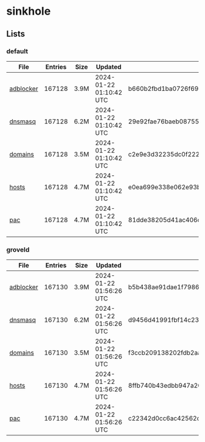 # sinkhole

## Lists

### default

|File|Entries|Size|Updated|Hash|
|-|-|-|-|-|
|[adblocker](https://raw.githubusercontent.com/groveld/sinkhole/lists/default/adblocker.txt)|167128|3.9M|2024-01-22 01:10:42 UTC|b660b2fbd1ba0726f6936845f1eaca5844d393fb8ca8d34639c7453f4c4daa52|
|[dnsmasq](https://raw.githubusercontent.com/groveld/sinkhole/lists/default/dnsmasq.txt)|167128|6.2M|2024-01-22 01:10:42 UTC|29e92fae76baeb08755ff22a50f94c93fe04d5bac84a8377e2b0895d26259e18|
|[domains](https://raw.githubusercontent.com/groveld/sinkhole/lists/default/domains.txt)|167128|3.5M|2024-01-22 01:10:42 UTC|c2e9e3d32235dc0f22231506341fb621a080478a2060fe821a427b492725e456|
|[hosts](https://raw.githubusercontent.com/groveld/sinkhole/lists/default/hosts.txt)|167128|4.7M|2024-01-22 01:10:42 UTC|e0ea699e338e062e93b0f4da9ac5abe0bc82a30855c554aa5708e9604216fbd5|
|[pac](https://raw.githubusercontent.com/groveld/sinkhole/lists/default/pac.txt)|167128|4.7M|2024-01-22 01:10:42 UTC|81dde38205d41ac406c6949f34fa56cb1206440d84b6cd03b0eb98dd5e24e864|

### groveld

|File|Entries|Size|Updated|Hash|
|-|-|-|-|-|
|[adblocker](https://raw.githubusercontent.com/groveld/sinkhole/lists/groveld/adblocker.txt)|167130|3.9M|2024-01-22 01:56:26 UTC|b5b438ae91dae1f798663052dab737ca1da2d18e0ab020260aaaf036b9cdddf2|
|[dnsmasq](https://raw.githubusercontent.com/groveld/sinkhole/lists/groveld/dnsmasq.txt)|167130|6.2M|2024-01-22 01:56:26 UTC|d9456d41991fbf14c231bce6ab574f8172932f4a8931721ec37512d4673f1c52|
|[domains](https://raw.githubusercontent.com/groveld/sinkhole/lists/groveld/domains.txt)|167130|3.5M|2024-01-22 01:56:26 UTC|f3ccb209138202fdb2aa35cc8e0ba2ce9630d711695a5d946f46d31cc4e6e875|
|[hosts](https://raw.githubusercontent.com/groveld/sinkhole/lists/groveld/hosts.txt)|167130|4.7M|2024-01-22 01:56:26 UTC|8ffb740b43edbb947a201bd8e8603276b898a3d06937a26bf4295751e5098536|
|[pac](https://raw.githubusercontent.com/groveld/sinkhole/lists/groveld/pac.txt)|167130|4.7M|2024-01-22 01:56:26 UTC|c22342d0cc6ac42562cd50bbe1a858e4b177fdb3f37c450ef27df0a46648ee7d|
